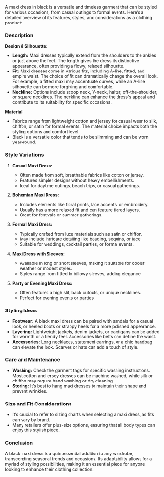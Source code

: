 A maxi dress in black is a versatile and timeless garment that can be styled for various occasions, from casual outings to formal events. Here’s a detailed overview of its features, styles, and considerations as a clothing product:

### Description

**Design & Silhouette:**
- **Length:** Maxi dresses typically extend from the shoulders to the ankles or just above the feet. The length gives the dress its distinctive appearance, often providing a flowy, relaxed silhouette.
- **Fit:** Maxi dresses come in various fits, including A-line, fitted, and empire waist. The choice of fit can dramatically change the overall look. For example, a fitted maxi may accentuate curves, while an A-line silhouette can be more forgiving and comfortable.
- **Neckline:** Options include scoop neck, V-neck, halter, off-the-shoulder, or square necklines. The neckline can enhance the dress's appeal and contribute to its suitability for specific occasions.

**Material:**
- Fabrics range from lightweight cotton and jersey for casual wear to silk, chiffon, or satin for formal events. The material choice impacts both the styling options and comfort level.
- Black is a versatile color that tends to be slimming and can be worn year-round.

### Style Variations

1. **Casual Maxi Dress:**
   - Often made from soft, breathable fabrics like cotton or jersey.
   - Features simpler designs without heavy embellishments.
   - Ideal for daytime outings, beach trips, or casual gatherings.

2. **Bohemian Maxi Dress:**
   - Includes elements like floral prints, lace accents, or embroidery.
   - Usually has a more relaxed fit and can feature tiered layers.
   - Great for festivals or summer gatherings.

3. **Formal Maxi Dress:**
   - Typically crafted from luxe materials such as satin or chiffon.
   - May include intricate detailing like beading, sequins, or lace.
   - Suitable for weddings, cocktail parties, or formal events.

4. **Maxi Dress with Sleeves:**
   - Available in long or short sleeves, making it suitable for cooler weather or modest styles.
   - Styles range from fitted to billowy sleeves, adding elegance.

5. **Party or Evening Maxi Dress:**
   - Often features a high slit, back cutouts, or unique necklines.
   - Perfect for evening events or parties.

### Styling Ideas

- **Footwear:** A black maxi dress can be paired with sandals for a casual look, or heeled boots or strappy heels for a more polished appearance.
- **Layering:** Lightweight jackets, denim jackets, or cardigans can be added for warmth or a trendy feel. Accessories like belts can define the waist.
- **Accessories:** Long necklaces, statement earrings, or a chic handbag can elevate the look. Scarves or hats can add a touch of style.

### Care and Maintenance

- **Washing:** Check the garment tags for specific washing instructions. Most cotton and jersey dresses can be machine washed, while silk or chiffon may require hand washing or dry cleaning.
- **Storing:** It’s best to hang maxi dresses to maintain their shape and prevent wrinkles.

### Size and Fit Considerations

- It’s crucial to refer to sizing charts when selecting a maxi dress, as fits can vary by brand.
- Many retailers offer plus-size options, ensuring that all body types can enjoy this stylish piece.

### Conclusion

A black maxi dress is a quintessential addition to any wardrobe, transcending seasonal trends and occasions. Its adaptability allows for a myriad of styling possibilities, making it an essential piece for anyone looking to enhance their clothing collection.